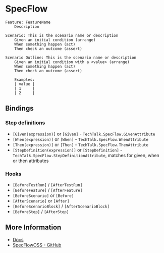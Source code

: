 # SpecFlow

```feature
Feature: FeatureName
    Description

Scenario: This is the scenario name or description
    Given an initial condition (arrange)
    When something happen (act)
    Then check an outcome (assert)

Scenario Outline: This is the scenario name or description
    Given an initial condition with a <value> (arrange)
    When something happen (act)
    Then check an outcome (assert)

    Examples:
    | value |
    | 1     |
    | 2     |
```

## Bindings

### Step definitions

- `[Given(expression)]` or `[Given]` - `TechTalk.SpecFlow.GivenAttribute`
- `[When(expression)]` or `[When]` - `TechTalk.SpecFlow.WhenAttribute`
- `[Then(expression)]` or `[Then]` - `TechTalk.SpecFlow.ThenAttribute`
- `[StepDefinition(expression)]` or `[StepDefinition]` - `TechTalk.SpecFlow.StepDefinitionAttribute`, matches for given, when or then attributes

### Hooks

- `[BeforeTestRun]` / `[AfterTestRun]`
- `[BeforeFeature]` / `[AfterFeature]`
- `[BeforeScenario]` or `[Before]`
- `[AfterScenario]` or `[After]`
- `[BeforeScenarioBlock]` / `[AfterScenarioBlock]`
- `[BeforeStep]` / `[AfterStep]`

## More Information

- [Docs](https://docs.specflow.org/en/latest/)
- [SpecFlowOSS - GitHub](https://github.com/SpecFlowOSS/)
